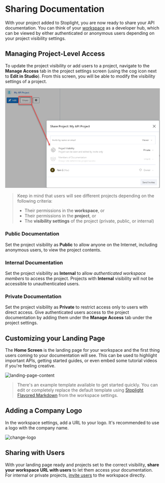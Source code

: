 # Sharing Documentation

With your project added to Stoplight, you are now ready to share your API documentation. You can think of your [workspace](./../2.-workspaces/a.creating-a-workspace.md) as a developer hub, which can be viewed by either authenticated or anonymous users depending on your project visibility settings.

## Managing Project-Level Access

To update the project visibility or add users to a project, navigate to the **Manage Access** tab in the project settings screen (using the cog icon next to **Edit in Studio**). From this screen, you will be able to modify the visibility settings of a project.

![](../assets/images/manage-project-access.png)

> Keep in mind that users will see different projects depending on the following criteria:
> - Their permissions in the **workspace**, or
> - Their permissions in the **project**, or
> - The **visibility settings** of the project (private, public, or internal)

### Public Documentation

Set the project visibility as **Public** to allow anyone on the Internet, including anonymous users, to view the project contents.

### Internal Documentation

Set the project visibility as **Internal** to allow *authenticated workspace members* to access the project. Projects with **Internal** visibility will not be accessible to unauthenticated users.

### Private Documentation

Set the project visibility as **Private** to restrict access only to users with direct access. Give authenticated users access to the project documentation by adding them under the **Manage Access** tab under the project settings.

## Customizing your Landing Page

The **Home Screen** is the landing page for your workspace and the first thing users coming to your documentation will see. This can be used to highlight important APIs, getting started guides, or even embed some tutorial videos if you're feeling creative.

![landing-page-content](../assets/images/customizing-the-landing-page.png)

> There's an example template available to get started quickly. You can edit or completely replace the default template using [Stoplight Flavored Markdown](https://meta.stoplight.io/docs/studio/docs/Documentation/03a-stoplight-flavored-markdown.md) from the workspace settings.

## Adding a Company Logo

In the workspace settings, add a URL to your logo. It's recommended to use a logo with the company name.

![change-logo](../assets/images/change-logo.png)

## Sharing with Users

With your landing page ready and projects set to the correct visibility, **share your workspace URL with users** to let them access your documentation. For internal or private projects, [invite users](../2.-workspaces/d.inviting-your-team.md) to the workspace directly. 
